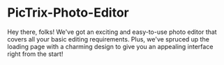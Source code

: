 # PicTrix-Photo-Editor
Hey there, folks! We've got an exciting and easy-to-use photo editor that covers all your basic editing requirements. Plus, we've spruced up the loading page with a charming design to give you an appealing interface right from the start!
